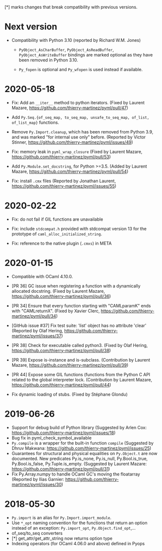 [*] marks changes that break compatibility with previous versions.

# Next version

- Compatibility with Python 3.10 (reported by Richard W.M. Jones)

    - `PyObject_AsCharBuffer`, `PyObject_AsReadBuffer`,
      `PyObject_AsWriteBuffer` bindings are marked optional as they have
      been removed in Python 3.10.

    - `Py_fopen` is optional and `Py_wfopen` is used instead if available.

# 2020-05-18

- Fix: Add an `__iter__` method to python iterators.
  (Fixed by Laurent Mazare, https://github.com/thierry-martinez/pyml/pull/47)

- Add `Py.Seq.{of_seq_map, to_seq_map, unsafe_to_seq_map, of_list,
  of_list_map}` functions.

- Remove `Py.Import.cleanup`, which has been removed from Python 3.9, and
  was marked "for internal use only" before.
  (Reported by Victor Stinner,
   https://github.com/thierry-martinez/pyml/issues/49)

- Fix: memory leak in `pyml_wrap_closure`
  (Fixed by Laurent Mazare, https://github.com/thierry-martinez/pyml/pull/53)

- Add `Py.Module.set_docstring`, for Python >=3.5.
  (Added by Laurent Mazare, https://github.com/thierry-martinez/pyml/pull/54)

- Fix: install `.cmx` files
  (Reported by Jonathan Laurent,
  https://github.com/thierry-martinez/pyml/issues/55)

# 2020-02-22

- Fix: do not fail if GIL functions are unavailable

- Fix: include `stdcompat.h` provided with stdcompat version 13 for the
  prototype of `caml_alloc_initialized_string`.
 
- Fix: reference to the native plugin (`.cmxs`) in META

# 2020-01-15

- Compatible with OCaml 4.10.0.

- [PR 36] GC issue when registering a function with a dynamically
  allocated docstring.
  (Fixed by Laurent Mazare, https://github.com/thierry-martinez/pyml/pull/36)

- [PR 34] Ensure that every function starting with "CAMLparamK" ends with
  "CAMLreturnX".
  (Fixed by Xavier Clerc, https://github.com/thierry-martinez/pyml/pull/34)

- [GitHub issue #37] Fix test suite: 'list' object has no attribute 'clear'
  (Reported by Olaf Hering, https://github.com/thierry-martinez/pyml/issues/37)

- [PR 38] Check for executable called python3.
  (Fixed by Olaf Hering, https://github.com/thierry-martinez/pyml/pull/38)

- [PR 39] Expose is-instance and is-subclass.
  (Contribution by Laurent Mazare,
   https://github.com/thierry-martinez/pyml/pull/39)

- [PR 44] Expose some GIL functions (functions from the Python C API
  related to the global interpreter lock.
  (Contribution by Laurent Mazare,
   https://github.com/thierry-martinez/pyml/pull/44)

- Fix dynamic loading of stubs.
  (Fixed by Stéphane Glondu)

# 2019-06-26

- Support for debug build of Python library
  (Suggested by Arlen Cox:
   https://github.com/thierry-martinez/pyml/issues/18)
- Bug fix in pyml_check_symbol_available
- `Py.compile` is a wrapper for the built-in function `compile`
  (Suggested by Dhruv Makwana:
   https://github.com/thierry-martinez/pyml/issues/25)
- Guarantees for structural and physical equalities on `Py.Object.t`
  are now documented. New predicates Py.is_none, Py.is_null, Py.Bool.is_true,
  Py.Bool.is_false, Py.Tuple.is_empty.
  (Suggested by Laurent Mazare:
   https://github.com/thierry-martinez/pyml/pull/31)
- Fix Py.Array.numpy to handle OCaml GC's moving the floatarray
  (Reported by Ilias Garnier:
   https://github.com/thierry-martinez/pyml/issues/30)

# 2018-05-30

- `Py.import` is an alias for `Py.Import.import_module`.
- Use `*_opt` naming convention for the functions that return an option
  instead of an exception: `Py.import_opt`, `Py.Object.find_opt`,...
- of_seq/to_seq converters
- [*] get_attr/get_attr_string now returns option type
- Indexing operators (for OCaml 4.06.0 and above) defined in Pyops
